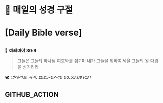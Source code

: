 # 🙏 매일의 성경 구절
# [Daily Bible verse]
##
<!-- START_BIBLE_VERSE -->
📖 **예레미야 30:9**
> 그들은 그들의 하나님 여호와를 섬기며 내가 그들을 위하여 세울 그들의 왕 다윗을 섬기리라

🕊️ _업데이트 시각: 2025-07-10 06:53:08 KST_
  <!-- END_BIBLE_VERSE -->
## GITHUB_ACTION

